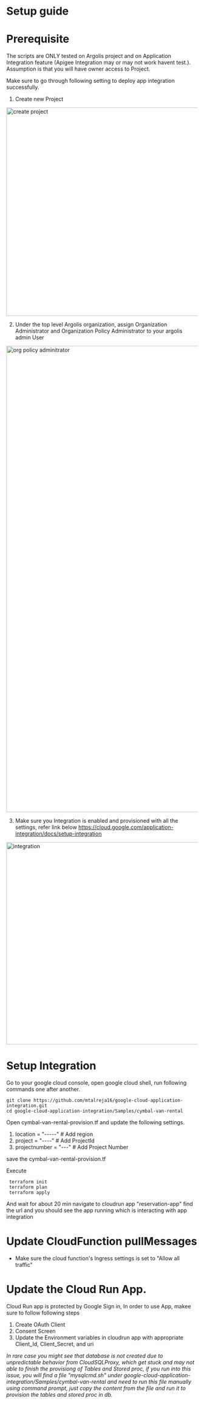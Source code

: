 # Setup guide

# Prerequisite
The scripts are ONLY tested on Argolis project and on Application Integration feature (Apigee Integration may or may not work havent test.).
Assumption is that you will have owner access to Project.

Make sure to go through following setting to deploy app integration successfully.

1. Create new Project 
<img width="547" alt="create project" src="https://user-images.githubusercontent.com/93729562/215848119-dabe2dd9-9fb0-4e2f-82f3-6ba5a1d74eba.png">

2. Under the top level Argolis organization, assign Organization Administrator and  Organization Policy Administrator to your argolis admin User 
<img width="1224" alt="org policy adminitrator" src="https://user-images.githubusercontent.com/93729562/215848116-d1ce44c1-78fe-4a69-b852-481213e1ab6c.png">

3. Make sure you Integration is enabled and provisioned with all the settings, refer link below
https://cloud.google.com/application-integration/docs/setup-integration
<img width="531" alt="integration" src="https://user-images.githubusercontent.com/93729562/216405862-52af544e-2f30-4a06-8c29-b2e262134d04.png">

# Setup Integration 
Go to your google cloud console, open google cloud shell, run following commands one after another.
```
git clone https://github.com/mtalreja16/google-cloud-application-integration.git
cd google-cloud-application-integration/Samples/cymbal-van-rental
```
Open cymbal-van-rental-provision.tf and update the following settings.
1. location = "-----" # Add region
2. project = "----" # Add ProjectId
3. projectnumber = "---" # Add Project Number

save the cymbal-van-rental-provision.tf


Execute
```
 terraform init
 terraform plan 
 terraform apply
``` 
And wait for about 20 min
navigate to cloudrun app "reservation-app" find the url and you should see the app running which is interacting with app integration

# Update CloudFunction pullMessages
- Make sure the cloud function's Ingress settings is set to "Allow all traffic"


# Update the Cloud Run App.
Cloud Run app is protected by Google Sign in, In order to use App, makee sure to follow following steps 

1. Create OAuth Client
2. Consent Screen 
3. Update the Environment variables in cloudrun app with appropriate Client_Id, Client_Secret, and uri


*In rare case you might see that database is not created due to unpredictable behavior from CloudSQLProxy, which get stuck and may not able to finish the provisiong of Tables and Stored proc, if you run into this issue, you will find a file  "mysqlcmd.sh" under google-cloud-application-integration/Samples/cymbal-van-rental and  need to run this file manually using command prompt, just copy the content from the file and run it to provision the tables and stored proc in db.*
